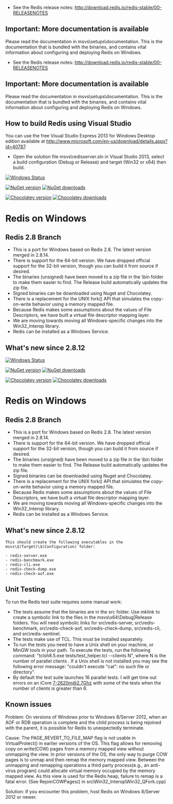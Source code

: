 


- See the Redis release notes: http://download.redis.io/redis-stable/00-RELEASENOTES

## Important: More documentation is available

Please read the documentation in msvs\setups\documentation. This is the documentation that is bundled with the binaries, and contains vital information about configuring and deploying Redis on Windows.
- See the Redis release notes: http://download.redis.io/redis-stable/00-RELEASENOTES

## Important: More documentation is available

Please read the documentation in msvs\setups\documentation. This is the documentation that is bundled with the binaries, and contains vital information about configuring and deploying Redis on Windows.

## How to build Redis using Visual Studio

You can use the free Visual Studio Express 2013 for Windows Desktop edition available at http://www.microsoft.com/en-us/download/details.aspx?id=40787.

- Open the solution file msvs\redisserver.sln in Visual Studio 2013, select a build configuration (Debug or Release) and target (Win32 or x64) then build.


[![Windows Status](http://img.shields.io/appveyor/ci/MSOpenTech-lab/redis.svg?style=flat-square)](https://ci.appveyor.com/project/MSOpenTech-lab/redis)

[![NuGet version](http://img.shields.io/nuget/v/redis-64.svg?style=flat-square)](http://www.nuget.org/packages/redis-64/)
[![NuGet downloads](http://img.shields.io/nuget/dt/redis-64.svg?style=flat-square)](http://www.nuget.org/packages/redis-64/)

[![Chocolatey version](http://img.shields.io/chocolatey/v/redis-64.svg?style=flat-square)](http://www.chocolatey.org/packages/redis-64/)
[![Chocolatey downloads](http://img.shields.io/chocolatey/dt/redis-64.svg?style=flat-square)](http://www.chocolatey.org/packages/redis-64/)

Redis on Windows 
===

## Redis 2.8 Branch

- This is a port for Windows based on Redis 2.8. The latest version merged in 2.8.14.
- There is support for the 64-bit version. We have dropped official support for the 32-bit version, though you can build it from source if desired.
- The binaries (unsigned) have been moved to a zip file in the \bin folder to make them easier to find. The Release build automatically updates the
  zip file.
- Signed binaries can be downloaded using Nuget and Chocolatey.
- There is a replacement for the UNIX fork() API that simulates the copy-on-write behavior using a memory mapped file.
- Because Redis makes some assumptions about the values of File Descriptors, we have built a virtual file descriptor mapping layer. 
- We are moving towards moving all Windows-specific changes into the Win32_Interop library.
- Redis can be installed as a Windows Service.

## What's new since 2.8.12
[![Windows Status](http://img.shields.io/appveyor/ci/MSOpenTech-lab/redis.svg?style=flat-square)](https://ci.appveyor.com/project/MSOpenTech-lab/redis)

[![NuGet version](http://img.shields.io/nuget/v/redis-64.svg?style=flat-square)](http://www.nuget.org/packages/redis-64/)
[![NuGet downloads](http://img.shields.io/nuget/dt/redis-64.svg?style=flat-square)](http://www.nuget.org/packages/redis-64/)

[![Chocolatey version](http://img.shields.io/chocolatey/v/redis-64.svg?style=flat-square)](http://www.chocolatey.org/packages/redis-64/)
[![Chocolatey downloads](http://img.shields.io/chocolatey/dt/redis-64.svg?style=flat-square)](http://www.chocolatey.org/packages/redis-64/)

Redis on Windows 
===

## Redis 2.8 Branch

- This is a port for Windows based on Redis 2.8. The latest version merged in 2.8.14.
- There is support for the 64-bit version. We have dropped official support for the 32-bit version, though you can build it from source if desired.
- The binaries (unsigned) have been moved to a zip file in the \bin folder to make them easier to find. The Release build automatically updates the
  zip file.
- Signed binaries can be downloaded using Nuget and Chocolatey.
- There is a replacement for the UNIX fork() API that simulates the copy-on-write behavior using a memory mapped file.
- Because Redis makes some assumptions about the values of File Descriptors, we have built a virtual file descriptor mapping layer. 
- We are moving towards moving all Windows-specific changes into the Win32_Interop library.
- Redis can be installed as a Windows Service.

## What's new since 2.8.12
    This should create the following executables in the msvs\$(Target)\$(Configuration) folder:

    - redis-server.exe
    - redis-benchmark.exe
    - redis-cli.exe
    - redis-check-dump.exe
    - redis-check-aof.exe

## Unit Testing

To run the Redis test suite requires some manual work:

- The tests assume that the binaries are in the src folder. Use mklink to create a symbolic link to the files in the msvs\x64\Debug|Release folders. You will
  need symbolic links for src\redis-server, src\redis-benchmark, src\redis-check-aof, src\redis-check-dump, src\redis-cli, and src\redis-sentinel.
- The tests make use of TCL. This must be installed separately.
- To run the tests you need to have a Unix shell on your machine, or MinGW tools in your path. To execute the tests, run the following command: 
  "tclsh8.5.exe tests/test_helper.tcl --clients N", where N is the number of parallel clients . If a Unix shell is not installed you may see the 
  following error message: "couldn't execute "cat": no such file or directory".
- By default the test suite launches 16 parallel tests. I will get time out errors on an iCore 7-2620m@2.7Ghz with some of the tests when the number of clients 
  is greater than 6. 
  
## Known issues

Problem:
On versions of Windows prior to Windows 8/Server 2012, when an AOF or RDB operation is complete and the child process is being rejoined with the parent, it is 
possible for Redis to unexpectedly terminate.

Cause:
The PAGE_REVERT_TO_FILE_MAP flag is not usable in VirtualProtect() in earlier versions of the OS. This flag allows for removing copy on write(COW) pages from 
a memory mapped view without unmapping the view. In prior versions of the OS, the only way to purge COW pages is to unmap and then remap the memory mapped view. 
Between the unmapping and remapping operations a third party process(e.g., an anti-virus program) could allocate virtual memory occupied by the memory mapped view. 
As this view is used for the Redis heap, failure to remap is a fatal error. (See RejoinCOWPages() in src\Win32_Interop\Win32_QFork.cpp)

Solution:
If you encounter this problem, host Redis on Windows 8/Server 2012 or newer.

